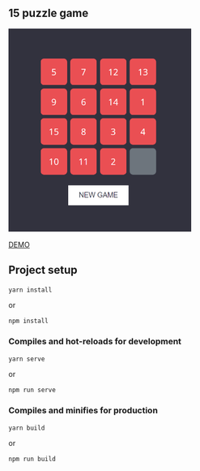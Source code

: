 ## 15 puzzle game

<img src="https://github.com/andrei-kozel/portfolio-projects/raw/master/Vue/vue-puzzle/public/puzzle.PNG" height="400">

[DEMO](https://vue-puzzle.netlify.com/)

## Project setup
```
yarn install
```
or
```
npm install 
```

### Compiles and hot-reloads for development
```
yarn serve 
```
or
```
npm run serve 
```
### Compiles and minifies for production
```
yarn build
```
or
```
npm run build 
```
